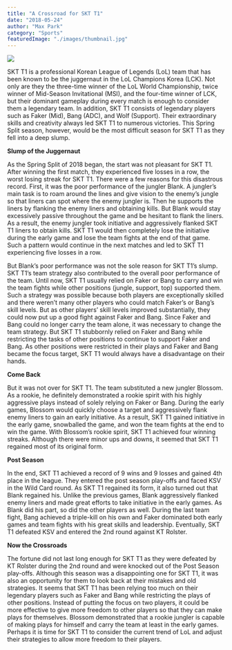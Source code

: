 ```yaml
---
title: "A Crossroad for SKT T1"
date: "2018-05-24"
author: "Max Park"
category: "Sports"
featuredImage: "./images/thumbnail.jpg"
---
```


![](/images/thumbnail.jpg)

SKT T1 is a professional Korean League of Legends (LoL) team that has been known to be the juggernaut in the LoL Champions Korea (LCK). Not only are they the three-time winner of the LoL World Championship, twice winner of Mid-Season Invitational (MSI), and the four-time winner of LCK, but their dominant gameplay during every match is enough to consider them a legendary team. In addition, SKT T1 consists of legendary players such as Faker (Mid), Bang (ADC), and Wolf (Support). Their extraordinary skills and creativity always led SKT T1 to numerous victories. This Spring Split season, however, would be the most difficult season for SKT T1 as they fell into a deep slump.

**Slump of the Juggernaut**

As the Spring Split of 2018 began, the start was not pleasant for SKT T1. After winning the first match, they experienced five losses in a row, the worst losing streak for SKT T1. There were a few reasons for this disastrous record. First, it was the poor performance of the jungler Blank. A jungler’s main task is to roam around the lines and give vision to the enemy’s jungle so that liners can spot where the enemy jungler is. Then he supports the liners by flanking the enemy liners and obtaining kills. But Blank would stay excessively passive throughout the game and be hesitant to flank the liners. As a result, the enemy jungler took initiative and aggressively flanked SKT T1 liners to obtain kills. SKT T1 would then completely lose the initiative during the early game and lose the team fights at the end of that game. Such a pattern would continue in the next matches and led to SKT T1 experiencing five losses in a row.  

But Blank’s poor performance was not the sole reason for SKT T1’s slump. SKT T1’s team strategy also contributed to the overall poor performance of the team. Until now, SKT T1 usually relied on Faker or Bang to carry and win the team fights while other positions (jungle, support, top) supported them. Such a strategy was possible because both players are exceptionally skilled and there weren’t many other players who could match Faker’s or Bang’s skill levels. But as other players’ skill levels improved substantially, they could now put up a good fight against Faker and Bang. Since Faker and Bang could no longer carry the team alone, it was necessary to change the team strategy. But SKT T1 stubbornly relied on Faker and Bang while restricting the tasks of other positions to continue to support Faker and Bang. As other positions were restricted in their plays and Faker and Bang became the focus target, SKT T1 would always have a disadvantage on their hands.

**Come Back**

But it was not over for SKT T1. The team substituted a new jungler Blossom. As a rookie, he definitely demonstrated a rookie spirit with his highly aggressive plays instead of solely relying on Faker or Bang. During the early games, Blossom would quickly choose a target and aggressively flank enemy liners to gain an early initiative. As a result, SKT T1 gained initiative in the early game, snowballed the game, and won the team fights at the end to win the game. With Blossom’s rookie spirit, SKT T1 achieved four winning streaks. Although there were minor ups and downs, it seemed that SKT T1 regained most of its original form.

**Post Season**

In the end, SKT T1 achieved a record of 9 wins and 9 losses and gained 4th place in the league. They entered the post season play-offs and faced KSV in the Wild Card round. As SKT T1 regained its form, it also turned out that Blank regained his. Unlike the previous games, Blank aggressively flanked enemy liners and made great efforts to take initiative in the early games. As Blank did his part, so did the other players as well. During the last team fight, Bang achieved a triple-kill on his own and Faker dominated both early games and team fights with his great skills and leadership. Eventually, SKT T1 defeated KSV and entered the 2nd round against KT Rolster.

**Now the Crossroads**

The fortune did not last long enough for SKT T1 as they were defeated by KT Rolster during the 2nd round and were knocked out of the Post Season play-offs. Although this season was a disappointing one for SKT T1, it was also an opportunity for them to look back at their mistakes and old strategies. It seems that SKT T1 has been relying too much on their legendary players such as Faker and Bang while restricting the plays of other positions. Instead of putting the focus on two players, it could be more effective to give more freedom to other players so that they can make plays for themselves. Blossom demonstrated that a rookie jungler is capable of making plays for himself and carry the team at least in the early games. Perhaps it is time for SKT T1 to consider the current trend of LoL and adjust their strategies to allow more freedom to their players.
